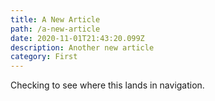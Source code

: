```yaml
---
title: A New Article
path: /a-new-article
date: 2020-11-01T21:43:20.099Z
description: Another new article
category: First
---
```

Checking to see where this lands in navigation.